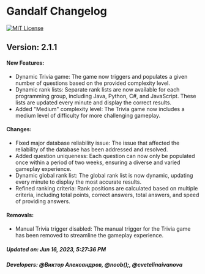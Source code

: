 # Gandalf Changelog
[![MIT License](https://img.shields.io/badge/License-MIT-green.svg)](https://choosealicense.com/licenses/mit/)

## Version: 2.1.1

#### New Features:
- Dynamic Trivia game: The game now triggers and populates a given number of questions based on the provided complexity level.
- Dynamic rank lists: Separate rank lists are now available for each programming group, including Java, Python, C#, and JavaScript. These lists are updated every minute and display the correct results.
- Added "Medium" complexity level: The Trivia game now includes a medium level of difficulty for more challenging gameplay.
#### Changes:
- Fixed major database reliability issue: The issue that affected the reliability of the database has been addressed and resolved.
- Added question uniqueness: Each question can now only be populated once within a period of two weeks, ensuring a diverse and varied gameplay experience.
- Dynamic global rank list: The global rank list is now dynamic, updating every minute to display the most accurate results.
- Refined ranking criteria: Rank positions are calculated based on multiple criteria, including total points, correct answers, total answers, and speed of providing answers.
#### Removals:
- Manual Trivia trigger disabled: The manual trigger for the Trivia game has been removed to streamline the gameplay experience.

##### Updated on: Jun 16, 2023, 5:27:36 PM
##### Developers: @Виктор Александров, @noob();, @cvetelinaivanova
